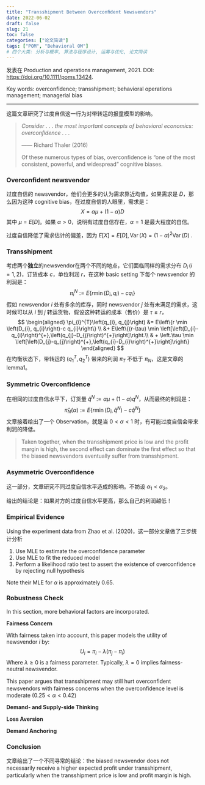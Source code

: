 ```yaml
---
title: "Transshipment Between Overconﬁdent Newsvendors"
date: 2022-06-02
draft: false
slug: 21
toc: false
categories: ["论文简读"]
tags: ["POM", "Behavioral OM"]
# 四个大类: 分析与概率, 算法与程序设计, 运筹与优化, 论文简读
---
```


发表在 Production and operations management, 2021. DOI: https://doi.org/10.1111/poms.13424.

Key words: overconfidence; transshipment; behavioral operations management; managerial bias

---

这篇文章研究了过度自信这一行为对带转运的报童模型的影响。



> *Consider . . . the most important concepts of behavioral economics: overconﬁdence . . .*
>
> —— Richard Thaler (2016)
>
> 
>
> Of these numerous types of bias, overconﬁdence is “one of the most consistent, powerful, and widespread” cognitive biases.



### Overconfident newsvendor

过度自信的 newsvendor，他们会更多的认为需求靠近均值，如果需求是 $D$，那么因为这种 cognitive bias，在过度自信的人眼里，需求是：
$$
X = \alpha \mu + (1-\alpha) D
$$
其中 $\mu = {E}[D]$。如果 $\alpha > 0$，说明有过度自信存在，$\alpha=1$ 是最大程度的自信。

过度自信降低了需求估计的偏差，因为 ${E}[X] = {E}[D], \operatorname{Var}(X) = (1-\alpha)^2 \operatorname{Var}(D)$ .



### Transshipment

考虑两个**独立**的newsvendor在两个不同的地点，它们面临同样的需求分布 $D_i\, (i=1,2)$，订货成本 $c$，单位利润 $r$，在这种 basic setting 下每个 newsvendor 的利润是：
$$
\pi_{i}^{N}:=E\left\{r \min \left(D_{i}, q_{i}\right)-c q_{i}\right\}
$$
假如 newsvendor $i$ 处有多余的库存，同时 newsvendor $j$ 处有未满足的需求，这时候可以从 $i$ 到 $j$ 转运货物，假设这种转运的成本（售价）是 $\tau \leq r$，
$$
\begin{aligned}
\pi_{i}^{T}\left(q_{i}, q_{j}\right) &=  E\left\{r \min \left(D_{i}, q_{i}\right)-c q_{i}\right\} \\
&+ E\left\{(r-\tau) \min \left[\left(D_{i}-q_{i}\right)^{+},\left(q_{j}-D_{j}\right)^{+}\right]\right.\\
& + \left.\tau \min \left[\left(D_{j}-q_{j}\right)^{+},\left(q_{i}-D_{i}\right)^{+}\right]\right\}
\end{aligned}
$$
在均衡状态下，带转运的 $(q_1^T, q_2^T)$ 带来的利润 $\pi_T$ 不低于 $\pi_N$，这是文章的 lemma1。



### Symmetric Overconﬁdence

在相同的过度自信水平下，订货量 $\hat{q}^{N}:=\alpha \mu+(1-\alpha) q^{N}$，从而最终的利润是：
$$
\hat{\pi}_{N}(\alpha):=E\left\{r \min \left(D_{i}, \hat{q}^{N}\right)-c \hat{q}^{N}\right\}
$$
文章接着给出了一个 Observation，就是当 $0 < \alpha < 1$ 时，有可能过度自信会带来利润的降低。

> Taken together, when the transshipment price is low and the proﬁt margin is high, the second effect can dominate the ﬁrst effect so that the biased newsvendors eventually suffer from transshipment.

### Asymmetric Overconﬁdence

这一部分，文章研究不同过度自信水平造成的影响。不妨设 $\alpha_1 < \alpha_2$。

给出的结论是：如果对方的过度自信水平更高，那么自己的利润越低！

### Empirical Evidence

Using the experiment data from Zhao et al. (2020)，这一部分文章做了三步统计分析

1. Use MLE to estimate the overconfidence parameter
2. Use MLE to fit the reduced model
3. Perform a likelihood ratio test to assert the existence of overconfidence by rejecting null hypothesis

Note their MLE for $\alpha$ is approximately 0.65.

### Robustness Check

In this section, more behavioral factors are incorporated.

**Fairness Concern**

With fairness taken into account, this paper models the utility of newsvendor $i$ by:
$$
U_{i}=\pi_{i}-\lambda\left(\pi_{j}-\pi_{i}\right)
$$
Where $\lambda \geq 0$ is a fairness parameter. Typically, $\lambda=0$ implies fairness-neutral newsvendor.

This paper argues that transshipment may still hurt overconﬁdent newsvendors with fairness concerns when the overconﬁdence level is moderate $(0.25 < \alpha < 0.42)$

**Demand- and Supply-side Thinking**

**Loss Aversion**

**Demand Anchoring**



### Conclusion

文章给出了一个不同寻常的结论：the biased newsvendor does not necessarily receive a higher expected proﬁt under transshipment, particularly when the transshipment price is low and proﬁt margin is high.

